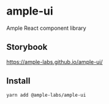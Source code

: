 # ample-ui
Ample React component library

## Storybook
https://ample-labs.github.io/ample-ui/

## Install

```bash
yarn add @ample-labs/ample-ui
```
